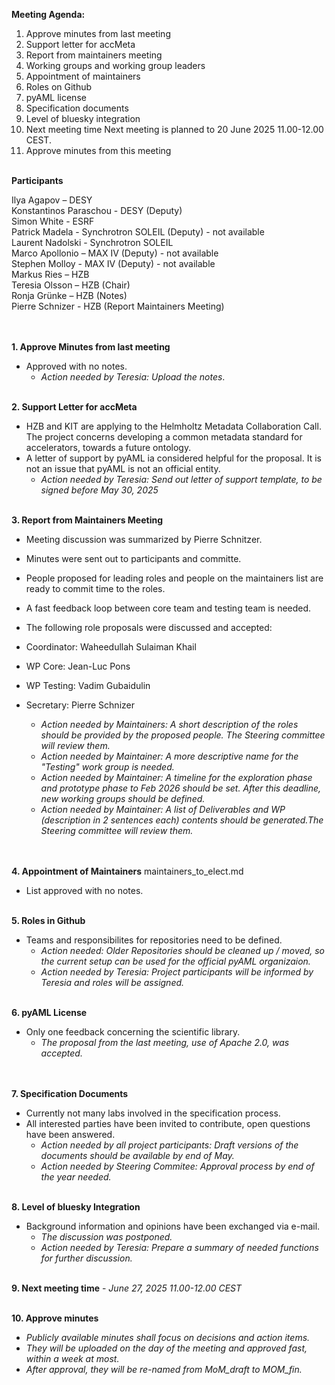 **Meeting Agenda:**

1. Approve minutes from last meeting 
2. Support letter for accMeta 
3. Report from maintainers meeting 
4. Working groups and working group leaders 
5. Appointment of maintainers  
6. Roles on Github 
7. pyAML license 
8. Specification documents 
9. Level of bluesky integration 
10. Next meeting time Next meeting is planned to 20 June 2025 11.00-12.00 CEST. 
11. Approve minutes from this meeting 
<br><br> 

**Participants**

Ilya Agapov – DESY    
Konstantinos Paraschou - DESY (Deputy)    
Simon White - ESRF    
Patrick Madela - Synchrotron SOLEIL (Deputy) - not available     
Laurent Nadolski - Synchrotron SOLEIL    
Marco Apollonio – MAX IV (Deputy) - not available     
Stephen Molloy - MAX IV (Deputy) - not available     
Markus Ries – HZB    
Teresia Olsson – HZB (Chair)   
Ronja Grünke – HZB (Notes)     
Pierre Schnizer - HZB (Report Maintainers Meeting)    
<br><br>

**1. Approve Minutes from last meeting**

- Approved with no notes. 
  - *Action needed by Teresia: Upload the notes*.
<br><br>

**2. Support Letter for accMeta**

- HZB and KIT are applying to the Helmholtz Metadata Collaboration Call. The project concerns developing a common metadata standard for accelerators, towards a future ontology.
- A letter of support by pyAML ia considered helpful for the proposal. It is not an issue that pyAML is not an official entity.
  - *Action needed by Teresia: Send out letter of support template, to be signed before May 30, 2025*
<br><br>

**3. Report from Maintainers Meeting**

- Meeting discussion was summarized by Pierre Schnitzer.
- Minutes were sent out to participants and committe.
- People proposed for leading roles and people on the maintainers list are ready to commit time to the roles.  
- A fast feedback loop between core team and testing team is needed.
- The following role proposals were discussed and accepted:
- Coordinator: Waheedullah Sulaiman Khail
- WP Core: Jean-Luc Pons
- WP Testing:  Vadim Gubaidulin
- Secretary: Pierre Schnizer

    - *Action needed by Maintainers: A short description of the roles should be provided by the proposed people. The Steering committee will review them.* 
    - *Action needed by Maintainer: A more descriptive name for the "Testing" work group is needed.* 
    - *Action needed by Maintainer: A timeline for the exploration phase and prototype phase to Feb 2026 should be set. After this deadline, new working groups should be defined.* 
    - *Action needed by Maintainer: A list of Deliverables and WP (description in 2 sentences each) contents should be generated.The Steering committee will review them.*  
<br><br>

**4. Appointment of Maintainers**
maintainers_to_elect.md
- List approved with no notes.
<br><br>

**5. Roles in Github**
- Teams and responsibilites for repositories need to be defined.
  - *Action needed: Older Repositories should be cleaned up / moved, so the current setup can be used for the official pyAML organizaion.*
  - *Action needed by Teresia: Project participants will be informed by Teresia and roles will be assigned.*
<br><br>

**6. pyAML License**  
- Only one feedback concerning the scientific library.  
  - *The proposal from the last meeting, use of Apache 2.0, was accepted.*  
<br><br>

**7. Specification Documents**  
- Currently not many labs involved in the specification process.
- All interested parties have been invited to contribute, open questions have been answered.
    - *Action needed by all project participants: Draft versions of the documents should be available by end of May.*
    - *Action needed by Steering Commitee: Approval process by end of the year needed.*
<br><br>

**8. Level of bluesky Integration**
- Background information and opinions have been exchanged via e-mail.  
    - *The discussion was postponed.*  
    - *Action needed by Teresia: Prepare a summary of needed functions for further discussion.*
 <br><br>
 
**9. Next meeting time**
    - *June 27, 2025 11.00-12.00 CEST*
<br><br> 

**10. Approve minutes**
  - *Publicly available minutes shall focus on decisions and action items.*
  - *They will be uploaded on the day of the meeting and approved fast, within a week at most.*
  - *After approval, they will be re-named from MoM_draft to MOM_fin.*
    






